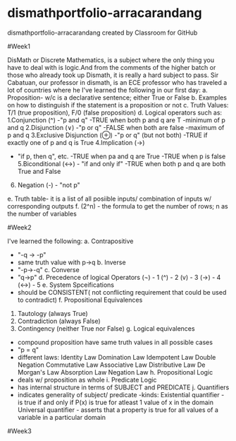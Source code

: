 # dismathportfolio-arracarandang
dismathportfolio-arracarandang created by Classroom for GitHub

#Week1

DisMath or Discrete Mathematics, is a subject where the only thing you have to deal with is logic.And from the comments of the higher batch or those who already took up Dismath, it is really a hard subject to pass. 
Sir Cabatuan, our professor in dismath, is an ECE professor who has traveled a lot of countries where he 
I've learned the following in our first day:
a. Proposition- w/c is a declarative sentence; either True or False
b. Examples on how to distinguish if the statement is a proposition or not
c. Truth Values: T/1 (true proposition),  F/0 (false proposition)
d. Logical operators such as: 
  1.Conjunction (^) 
  -"p and q"
  -TRUE when both p and q are T
  -minimum of p and q
  2.Disjunction (∨) 
  -"p or q"
  -FALSE when both are false
  -maximum of p and q
  3.Exclusive Disjunction (⊕)
  -"p or q" (but not both)
  -TRUE if exactly one of p and q is True
  4.Implication (→) 
  - "if p, then q", etc.
  -TRUE when pa and q are True
  -TRUE when p is false
  5.Biconditional (↔) - "if and only if"
  -TRUE when both p and q are both True and False
  6. Negation (-) - "not p"
  
e. Truth table- it is a list of all posiible inputs/ combination of inputs w/ corresponding outputs
f. (2^n) - the formula to get the number of rows; n as the number of variables

#Week2

I've learned the following:
a. Contrapositive
  - "-q → -p"
  - same truth value with p→q
b. Inverse
  - "-p→-q"
c. Converse
  - "q→p"
d. Precedence of logical Operators
   (¬) - 1
   (^) - 2
   (v) - 3
   (→) - 4
   (↔) - 5
e. System Spceifications
  - should be CONSISTENT( not conflicting requirement that could be used to contradict)
f. Propositional Equivalences
  1. Tautology (always True)
  2. Contradiction (always False)
  3. Contingency (neither True nor False)
g. Logical equivalences
  - compound proposition have same truth values in all possible cases
  - "p = q"
  - different laws:
  Identity Law
  Domination Law
  Idempotent Law
  Double Negation
  Commutative Law
  Associative Law
  Distributive Law
  De Morgan's Law
  Absorption Law
  Negation Law
h. Propositional Logic
  - deals w/ proposition as whole
i. Predicate Logic
  - has internal structure in terms of SUBJECT and PREDICATE
j. Quantifiers
  - indicates generality of subject/ predicate
  -kinds:
  Existential quantifier - is true if and only if P(x) is true for atleast 1 value of x in the domain
  Universal quantifier - asserts that a property is true for all values of a variable in a particular domain
  
  
  #Week3

  
  
  
               
